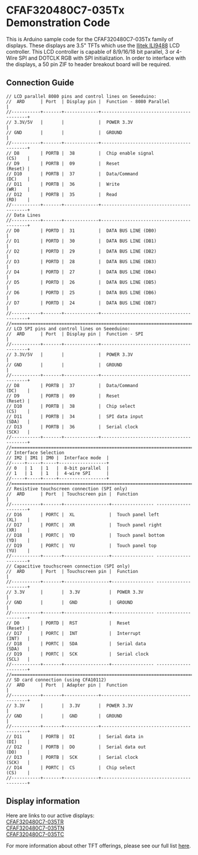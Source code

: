 # CFAF320480C7-035Tx Demonstration Code
This is Arduino sample code for the CFAF320480C7-035Tx family of displays. These displays are 3.5" TFTs which use the [Ilitek ILI9488](https://www.crystalfontz.com/controllers/Ilitek/ILI9488/) LCD controller. This LCD controller is capable of 8/9/16/18 bit parallel, 3 or 4-Wire SPI and DOTCLK RGB with SPI initialization. In order to interface with the displays, a 50 pin ZIF to header breakout board will be required.

## Connection Guide
```
// LCD parallel 8080 pins and control lines on Seeeduino:
//  ARD      | Port  | Display pin |  Function - 8080 Parallel                |
//-----------+-------+-------------+------------------------------------------+
// 3.3V/5V   |       |             |  POWER 3.3V                              |
// GND       |       |             |  GROUND                                  |
//-----------+-------+-------------+------------------------------------------+
// D8        | PORTB |  38         |  Chip enable signal              (CS)    |
// D9        | PORTB |  09         |  Reset                           (Reset) |
// D10       | PORTB |  37         |  Data/Command                    (DC)    |
// D11       | PORTB |  36         |  Write                           (WR)    |
// D12       | PORTB |  35         |  Read                            (RD)    |
//-----------+-------+-------------+------------------------------------------+
// Data Lines
//-----------+-------+-------------+------------------------------------------+
// D0        | PORTD |  31         |  DATA BUS LINE (DB0)                     |
// D1        | PORTD |  30         |  DATA BUS LINE (DB1)                     |
// D2        | PORTD |  29         |  DATA BUS LINE (DB2)                     |
// D3        | PORTD |  28         |  DATA BUS LINE (DB3)                     |
// D4        | PORTD |  27         |  DATA BUS LINE (DB4)                     |
// D5        | PORTD |  26         |  DATA BUS LINE (DB5)                     |
// D6        | PORTD |  25         |  DATA BUS LINE (DB6)                     |
// D7        | PORTD |  24         |  DATA BUS LINE (DB7)                     |
//-----------+-------+-------------+------------------------------------------+
//==============================================================================
// LCD SPI pins and control lines on Seeeduino:
//  ARD      | Port  | Display pin |  Function - SPI                          |
//-----------+-------+-------------+------------------------------------------+
// 3.3V/5V   |       |             |  POWER 3.3V                              |
// GND       |       |             |  GROUND                                  |
//-----------+-------+-------------+------------------------------------------+
// D8        | PORTB |  37         |  Data/Command                    (DC)    |
// D9        | PORTB |  09         |  Reset                           (Reset) |
// D10       | PORTB |  38         |  Chip select                     (CS)    |
// D11       | PORTB |  34         |  SPI data input                  (SDA)   |
// D13       | PORTB |  36         |  Serial clock                    (SCK)   |
//-----------+-------+-------------+------------------------------------------+
//==============================================================================
// Interface Selection
// IM2 | IM1 | IM0 |  Interface mode  |
//-----+-----+-----+------------------+
// 0   | 1   | 1   |  8-bit parallel  |
// 1   | 1   | 1   |  4-wire SPI      |
//-----+-----+-----+------------------+
//==============================================================================
// Resistive touchscreen connection (SPI only)
//  ARD      | Port  | Touchscreen pin |  Function                            |
//-----------+-------+-----------------+---------------- ---------------------+
// D16       | PORTC |  XL             |  Touch panel left            (XL)    |
// D17       | PORTC |  XR             |  Touch panel right           (XR)    |
// D18       | PORTC |  YD             |  Touch panel bottom          (YD)    |
// D19       | PORTC |  YU             |  Touch panel top             (YU)    |
//-----------+-------+-----------------+---------------- ---------------------+
// Capacitive touchscreen connection (SPI only)
//  ARD      | Port  | Touchscreen pin |  Function                            |
//-----------+-------+-----------------+---------------- ---------------------+
// 3.3V      |       |  3.3V           |  POWER 3.3V                          |
// GND       |       |  GND            |  GROUND                              |
//-----------+-------+-----------------+---------------- ---------------------+
// D0        | PORTD |  RST            |  Reset                       (Reset) |
// D17       | PORTC |  INT            |  Interrupt                   (INT)   |
// D18       | PORTC |  SDA            |  Serial data                 (SDA)   |
// D19       | PORTC |  SCK            |  Serial clock                (SCL)   |
//-----------+-------+-----------------+---------------- ---------------------+
//==============================================================================
// SD card connection (using CFA10112)
//  ARD      | Port  | Adapter pin |  Function                                |
//-----------+-------+-------------+------------------------------------------+
// 3.3V      |       |  3.3V       |  POWER 3.3V                              |
// GND       |       |  GND        |  GROUND                                  |
//-----------+-------+-------------+------------------------------------------+
// D11       | PORTB |  DI         |  Serial data in                  (DI)    |
// D12       | PORTB |  DO         |  Serial data out                 (DO)    |
// D13       | PORTB |  SCK        |  Serial clock                    (SCK)   |
// D14       | PORTC |  CS         |  Chip select                     (CS)    |
//-----------+-------+-------------+------------------------------------------+
```
## Display information
Here are links to our active displays:\
[CFAF320480C7-035TR](https://www.crystalfontz.com/product/cfaf320480c7035tr-320x480-resistive-touchscreen-tft-display)\
[CFAF320480C7-035TN](https://www.crystalfontz.com/product/cfaf320480c7035tn-320x480-3-5-inch-color-tft-display)\
[CFAF320480C7-035TC](https://www.crystalfontz.com/product/cfaf320480c7035tc-320x480-capacitive-touchscreen-tft-lcd-display)

For more information about other TFT offerings, please see our full list [here](https://www.crystalfontz.com/c/tft-lcd-displays/25).

